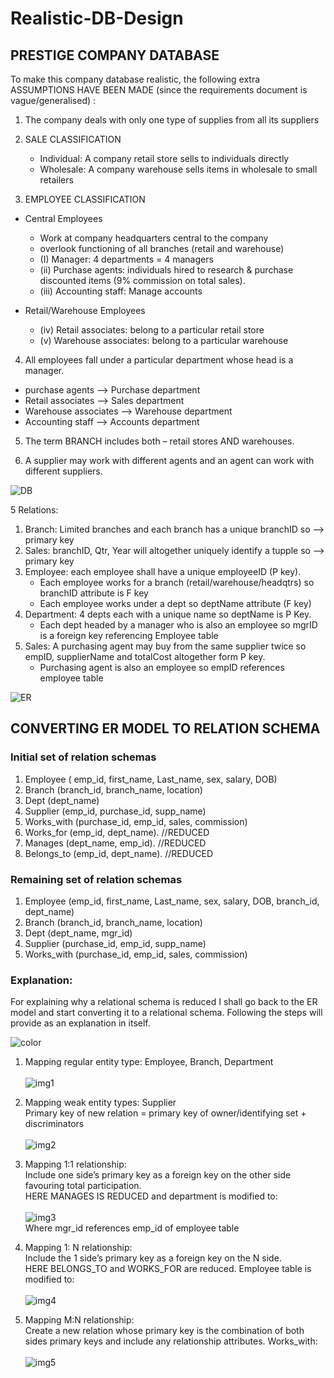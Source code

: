 # Realistic-DB-Design

## PRESTIGE COMPANY DATABASE
To make this company database realistic, the following extra ASSUMPTIONS HAVE BEEN MADE (since the requirements document is vague/generalised) :<br /> 
1. The company deals with only one type of supplies from all its suppliers
2. SALE CLASSIFICATION
   - Individual: A company retail store sells to individuals directly
   - Wholesale: A company warehouse sells items in wholesale to small retailers
   
3. EMPLOYEE CLASSIFICATION
 - Central Employees
     - Work at company headquarters central to the company <br />
     - overlook functioning of all branches (retail and warehouse) 
     - (I) Manager: 4 departments = 4 managers
     - (ii) Purchase agents: individuals hired to research & purchase discounted items (9% commission on total sales).
     - (iii) Accounting staff: Manage accounts
     
 - Retail/Warehouse Employees
     - (iv) Retail associates: belong to a particular retail store
     - (v) Warehouse associates: belong to a particular warehouse
     
4. All employees fall under a particular department whose head is a manager. 
 - purchase agents --> Purchase department
 - Retail associates --> Sales department
 - Warehouse associates --> Warehouse department
 - Accounting staff --> Accounts department
 
5. The term BRANCH includes both – retail stores AND warehouses. 

6. A supplier may work with different agents and an agent can work with different suppliers. <br />

![DB](https://user-images.githubusercontent.com/82283086/221386871-0335b46f-445e-4e4e-9950-2446e49a21ef.png)

5 Relations:
1. Branch: Limited branches and each branch has a unique branchID so --> primary key
2. Sales: branchID, Qtr, Year will altogether uniquely identify a tupple so --> primary key
3. Employee: each employee shall have a unique employeeID (P key).
   - Each employee works for a branch (retail/warehouse/headqtrs) so branchID attribute is F key
   - Each employee works under a dept so deptName attribute (F key)
4. Department: 4 depts each with a unique name so deptName is P Key.
   - Each dept headed by a manager who is also an employee so mgrID is a foreign key referencing Employee table
5. Sales: A purchasing agent may buy from the same supplier twice so empID, supplierName and totalCost altogether form P key.
   - Purchasing agent is also an employee so empID references employee table
 
![ER](https://user-images.githubusercontent.com/82283086/221387560-777b8044-a9ba-4239-8140-4f2faeba299c.png)

## CONVERTING ER MODEL TO RELATION SCHEMA
### Initial set of relation schemas
1. Employee ( emp_id, first_name, Last_name, sex, salary, DOB)
2. Branch (branch_id, branch_name, location)
3. Dept (dept_name)
4. Supplier (emp_id, purchase_id, supp_name)
5. Works_with (purchase_id, emp_id, sales, commission)
6. Works_for (emp_id, dept_name). //REDUCED
7. Manages (dept_name, emp_id). //REDUCED
8. Belongs_to (emp_id, dept_name). //REDUCED

### Remaining set of relation schemas
1. Employee (emp_id, first_name, Last_name, sex, salary, DOB, branch_id, dept_name)
2. Branch (branch_id, branch_name, location)
3. Dept (dept_name, mgr_id)
4. Supplier (purchase_id, emp_id, supp_name)
5. Works_with (purchase_id, emp_id, sales, commission)

### Explanation: 
For explaining why a relational schema is reduced I shall go back to the ER model and start converting it to a relational schema. Following the steps will provide as an explanation in itself.

![color](https://user-images.githubusercontent.com/82283086/221423352-643220b8-e279-409c-8a44-cfd3985a7d0c.png) <br />

1. Mapping regular entity type:
Employee, Branch, Department <br />
<br />![img1](https://user-images.githubusercontent.com/82283086/221423392-c6674d29-bfe2-45db-99a5-87fb81a9cc93.png) <br />


2. Mapping weak entity types: Supplier <br />
Primary key of new relation = primary key of owner/identifying set + discriminators <br />
<br />![img2](https://user-images.githubusercontent.com/82283086/221423425-b23e3681-fe54-4cad-ad56-c373cce1c9d5.png) <br />


3. Mapping 1:1 relationship: <br />
Include one side’s primary key as a foreign key on the other side favouring total participation. <br />
HERE MANAGES IS REDUCED and department is modified to: <br />
<br />![img3](https://user-images.githubusercontent.com/82283086/221423555-65bae7b6-4e15-4d25-8c27-c6bf85b1d480.png) <br />
Where mgr_id references emp_id of employee table <br />


4. Mapping 1: N relationship: <br />
Include the 1 side’s primary key as a foreign key on the N side. <br />
HERE BELONGS_TO and WORKS_FOR are reduced. Employee table is modified to: <br />
<br />![img4](https://user-images.githubusercontent.com/82283086/221423621-a66ce125-0d8b-45b9-811a-f60ff69d9585.png) <br />

5. Mapping M:N relationship: <br />
Create a new relation whose primary key is the combination of both sides primary keys and include any relationship attributes. 
Works_with: <br />
<br />![img5](https://user-images.githubusercontent.com/82283086/221423565-e0bcc95d-f74a-4394-8a8f-281990a54158.png)<br />




